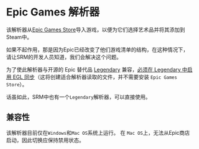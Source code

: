 # Epic Games 解析器

该解析器从[Epic Games Store](https://store.epicgames.com/en-US/)导入游戏，以便为它们选择艺术品并将其添加到Steam中。

如果不起作用，那是因为Epic已经改变了他们游戏清单的结构，在这种情况下，请让SRM的开发人员知道，我们会解决这个问题。

为了使此解析器与开源的 Epic 替代品 [Legendary](https://github.com/derrod/legendary) 兼容，[必须在 Legendary 中启用 EGL 同步](https://github.com/derrod/legendary/discussions/276#discussioncomment-709748)（这将创建适合解析器读取的文件，并不需要安装 `Epic Games Store`）。

话虽如此，SRM中也有一个`Legendary`解析器，可以直接使用。

## 兼容性
该解析器目前仅在`Windows`和`Mac OS`系统上运行。 在 `Mac OS`上，无法从Epic商店启动，因此切换应保持禁用状态。
